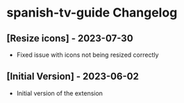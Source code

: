 # spanish-tv-guide Changelog

## [Resize icons] - 2023-07-30
- Fixed issue with icons not being resized correctly

## [Initial Version] - 2023-06-02
- Initial version of the extension
